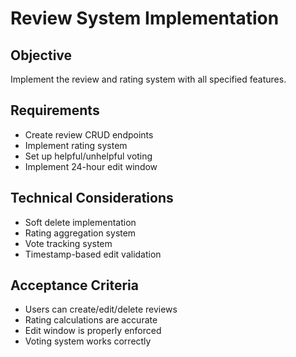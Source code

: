 # Review System Implementation

## Objective
Implement the review and rating system with all specified features.

## Requirements
- Create review CRUD endpoints
- Implement rating system
- Set up helpful/unhelpful voting
- Implement 24-hour edit window

## Technical Considerations
- Soft delete implementation
- Rating aggregation system
- Vote tracking system
- Timestamp-based edit validation

## Acceptance Criteria
- Users can create/edit/delete reviews
- Rating calculations are accurate
- Edit window is properly enforced
- Voting system works correctly
